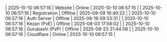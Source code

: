 | 2025-10-10 06:57:16 | Website | Online | 2025-10-10 06:57:15 |
| 2025-10-10 06:57:16 | Registration | Offline | 2025-09-09 16:40:23 |
| 2025-10-10 06:57:16 | Auth Server | Offline | 2025-08-18 09:33:31 |
| 2025-10-10 06:57:16 | Kezan (PvE) | Offline | 2025-08-03 17:58:02 |
| 2025-10-10 06:57:16 | Gurubashi (PvP) | Offline | 2025-08-23 21:44:06 |
| 2025-10-10 06:57:16 | Cloudflare | Online | 2025-10-10 06:57:15 |
